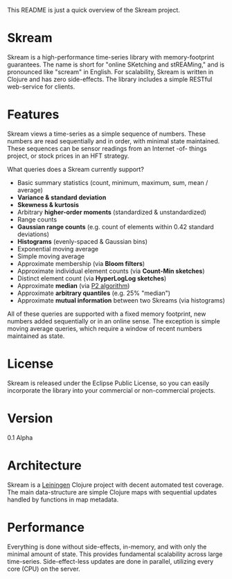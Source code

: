 This README is just a quick overview of the Skream project.

Skream
======
Skream is a high-performance time-series library with memory-footprint guarantees. The name is short for "online SKetching and stREAMing," and is pronounced like "scream" in English. For scalability, Skream is written in Clojure and has zero side-effects. The library includes a simple RESTful web-service for clients.

Features
=======
Skream views a time-series as a simple sequence of numbers. These numbers are read sequentially and in order, with minimal state maintained. These sequences can be sensor readings from an Internet -of- things project, or stock prices in an HFT strategy.

What queries does a Skream currently support?

  - Basic summary statistics (count, minimum, maximum, sum, mean / average)
  - __Variance & standard deviation__
  - __Skewness & kurtosis__
  - Arbitrary __higher-order moments__ (standardized & unstandardized)
  - Range counts
  - __Gaussian range counts__ (e.g. count of elements within 0.42 standard deviations)
  - __Histograms__ (evenly-spaced & Gaussian bins)
  - Exponential moving average
  - Simple moving average
  - Approximate membership (via __Bloom filters__)
  - Approximate individual element counts (via __Count-Min sketches__)
  - Distinct element count (via __HyperLogLog sketches__)
  - Approximate __median__ (via [P2 algorithm](http://www.cs.wustl.edu/~jain/papers/ftp/psqr.pdf))
  - Approximate __arbitrary quantiles__ (e.g. 25% "median")
  - Approximate __mutual information__ between two Skreams (via histograms)

All of these queries are supported with a fixed memory footprint, new numbers added sequentially or in an online sense. The exception is simple moving average queries, which require a window of recent numbers maintained as state.

License
=======
Skream is released under the Eclipse Public License, so you can easily incorporate the library into your commercial or non-commercial projects.

Version
=======
0.1 Alpha

Architecture
============
Skream is a [Leiningen](http://leiningen.org/) Clojure project with decent automated test coverage. The main data-structure are simple Clojure maps with sequential updates handled by functions in map metadata.

Performance
===========
Everything is done without side-effects, in-memory, and with only the minimal amount of state. This provides fundamental scalability across large time-series. Side-effect-less updates are done in parallel, utilizing every core (CPU) on the server.


